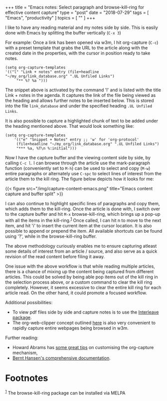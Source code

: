+++
title = "Emacs notes: Select paragraph and browse-kill-ring for effective content capture"
type = "post"
date = "2018-07-29"
tags = [ "Emacs", "productivity" ]
topics = [ "" ]
+++

I like to have any reading material and my notes side by side. This is easily done with Emacs by splitting the buffer vertically (`C-x 3`)

For example: Once a link has been opened via w3m, I hit org-capture (`C-c`) with a preset template that grabs the URL to the article along with the created date in the properties, with the cursor in position ready to take notes. 

    (setq org-capture-templates
    '(("l" "Link + notes" entry (file+headline "~/my_org/link_database.org" ".UL Unfiled Links")
         "** %? %a ")))

The snippet above is activated by the command 'l' and is listed with the title Link + notes in the agenda. It captures the link of the file being viewed as the heading and allows further notes to be inserted below. This is stored into the file `link_database` and under the specified heading `.UL Unfiled Links`. 

It is also possible to capture a highlighted chunk of text to be added under the heading mentioned above. That would look something like: 

    (setq org-capture-templates
        '(("e" "Snippet + Notes" entry ;; 'w' for 'org-protocol'
         (file+headline "~/my_org/link_database.org" ".UL Unfiled Links")
         "*** %a, %T\n %:initial")))

Now I have the capture buffer and the viewing content side by side, by calling `C-c l`. I can browse through the article use the mark-paragraph function (conveniently set to `M-h`) can be used to select and copy (`M-w`) entire paragraphs or alternately use `C-spc` to select lines of interest from the article them to the kill ring. The figure below depicts how it looks for me: 

{{< figure src="/img/capture-content-emacs.png" title="Emacs content capture and buffer split" >}}

I can also continue to highlight specific lines of paragraphs and copy them, which adds them to the kill-ring. Once the article is done with, I switch over to the capture buffer and hit `M-x` browse-kill-ring, which brings up a pop-up with all the items in the kill-ring.<sup><a id="fnr.1" class="footref" href="#fn.1">1</a></sup> Once called, I can hit n to move to the next item, and hit 'i' to insert the current item at the cursor location. It is also possible to append or prepend the item. All available shortcuts can be found using '?', while in the browse-kill-ring buffer. 

The above methodology curiously enables me to ensure capturing atleast some details of interest from an article / source, and also serve as a quick revision of the read content before filing it away.

One issue with the above workflow is that while reading multiple articles, there is a chance of mixing up the content being captured from different articles. This could be solved by being able pop items out of the kill ring in the selection process above, or a custom command to clear the kill ring completely. However, it seems excessive to clear the entire kill ring for each article read. On the other hand, it could promote a focused workflow.

Additional possibilities: 

-   To view pdf files side by side and capture notes is to use the [Interleave package](https://github.com/rudolfochrist/interleave).
-   The org-web-clipper concept outlined [here](http://www.bobnewell.net/publish/35years/webclipper.html) is also very convenient to rapidly capture entire webpages being browsed in w3m.

Further reading: 

-   Howard Abrams has [some great tips](http://www.howardism.org/Technical/Emacs/capturing-intro.html) on customising the org-capture mechanism,
-   [Bernt Hansen's comprehensive documentation](http://doc.norang.ca/org-mode.html).


# Footnotes

<sup><a id="fn.1" href="#fnr.1">1</a></sup> The browse-kill-ring package can be installed via MELPA
